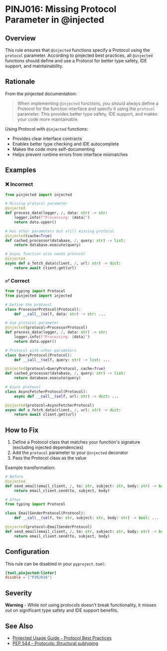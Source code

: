 # PINJ016: Missing Protocol Parameter in @injected

## Overview

This rule ensures that `@injected` functions specify a Protocol using the `protocol` parameter. According to pinjected best practices, all `@injected` functions should define and use a Protocol for better type safety, IDE support, and maintainability.

## Rationale

From the pinjected documentation:

> When implementing `@injected` functions, you should always define a Protocol for the function interface and specify it using the `protocol` parameter. This provides better type safety, IDE support, and makes your code more maintainable.

Using Protocol with `@injected` functions:
- Provides clear interface contracts
- Enables better type checking and IDE autocomplete
- Makes the code more self-documenting
- Helps prevent runtime errors from interface mismatches

## Examples

### ❌ Incorrect

```python
from pinjected import injected

# Missing protocol parameter
@injected
def process_data(logger, /, data: str) -> str:
    logger.info(f"Processing: {data}")
    return data.upper()

# Has other parameters but still missing protocol
@injected(cache=True)
def cached_processor(database, /, query: str) -> list:
    return database.execute(query)

# Async function also needs protocol
@injected
async def a_fetch_data(client, /, url: str) -> dict:
    return await client.get(url)
```

### ✅ Correct

```python
from typing import Protocol
from pinjected import injected

# Define the protocol
class ProcessorProtocol(Protocol):
    def __call__(self, data: str) -> str: ...

# Use protocol parameter
@injected(protocol=ProcessorProtocol)
def process_data(logger, /, data: str) -> str:
    logger.info(f"Processing: {data}")
    return data.upper()

# Protocol with other parameters
class QueryProtocol(Protocol):
    def __call__(self, query: str) -> list: ...

@injected(protocol=QueryProtocol, cache=True)
def cached_processor(database, /, query: str) -> list:
    return database.execute(query)

# Async protocol
class AsyncFetcherProtocol(Protocol):
    async def __call__(self, url: str) -> dict: ...

@injected(protocol=AsyncFetcherProtocol)
async def a_fetch_data(client, /, url: str) -> dict:
    return await client.get(url)
```

## How to Fix

1. Define a Protocol class that matches your function's signature (excluding injected dependencies)
2. Add the `protocol` parameter to your `@injected` decorator
3. Pass the Protocol class as the value

Example transformation:
```python
# Before
@injected
def send_email(email_client, /, to: str, subject: str, body: str) -> bool:
    return email_client.send(to, subject, body)

# After
from typing import Protocol

class EmailSenderProtocol(Protocol):
    def __call__(self, to: str, subject: str, body: str) -> bool: ...

@injected(protocol=EmailSenderProtocol)
def send_email(email_client, /, to: str, subject: str, body: str) -> bool:
    return email_client.send(to, subject, body)
```

## Configuration

This rule can be disabled in your `pyproject.toml`:

```toml
[tool.pinjected-linter]
disable = ["PINJ016"]
```

## Severity

**Warning** - While not using protocols doesn't break functionality, it misses out on significant type safety and IDE support benefits.

## See Also

- [Pinjected Usage Guide - Protocol Best Practices](https://github.com/pinjected/pinjected/blob/main/docs/how_to_use_pinjected.md#best-practice-always-define-and-use-protocol)
- [PEP 544 - Protocols: Structural subtyping](https://www.python.org/dev/peps/pep-0544/)